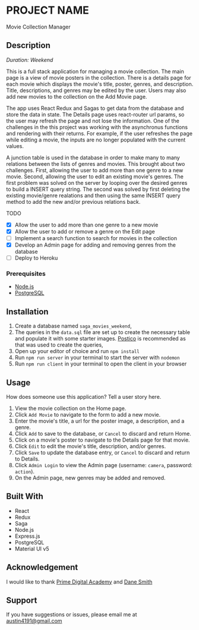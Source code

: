 # PROJECT NAME

Movie Collection Manager

## Description

_Duration: Weekend_

This is a full stack application for managing a movie collection. The main page is a view of movie posters in the collection. There is a details page for each movie which displays the movie's title, poster, genres, and description. Title, descriptions, and genres may be edited by the user. Users may also add new movies to the collection on the Add Movie page.

The app uses React Redux and Sagas to get data from the database and store the data in state. The Details page uses react-router url params, so the user may refresh the page and not lose the information. One of the challenges in the this project was working with the asynchronus functions and rendering with their returns. For example, if the user refreshes the page while editing a movie, the inputs are no longer populated with the current values.

A junction table is used in the database in order to make many to many relations between the lists of genres and movies. This brought about two challenges. First, allowing the user to add more than one genre to a new movie. Second, allowing the user to edit an existing movie's genres. The first problem was solved on the server by looping over the desired genres to build a INSERT query string. The second was solved by first deleting the existing movie/genre realations and then using the same INSERT query method to add the new and/or previous relations back.

TODO

- [x] Allow the user to add more than one genre to a new movie
- [x] Allow the user to add or remove a genre on the Edit page
- [ ] Implement a search function to search for movies in the collection
- [x] Develop an Admin page for adding and removing genres from the database
- [ ] Deploy to Heroku

### Prerequisites

- [Node.js](https://nodejs.org/en/)
- [PostgreSQL](https://www.postgresql.org/)

## Installation

1. Create a database named `saga_movies_weekend`,
2. The queries in the `data.sql` file are set up to create the necessary table and populate it with some starter images. [Postico](https://eggerapps.at/postico/) is recommended as that was used to create the queries,
3. Open up your editor of choice and run `npm install`
4. Run `npm run server` in your terminal to start the server with `nodemon`
5. Run `npm run client` in your terminal to open the client in your browser

## Usage

How does someone use this application? Tell a user story here.

1. View the movie collection on the Home page.
2. Click `Add Movie` to navigate to the form to add a new movie.
3. Enter the movie's title, a url for the poster image, a description, and a genre.
4. Click `Add` to save to the database, or `Cancel` to discard and return Home.
5. Click on a movie's poster to navigate to the Details page for that movie.
6. Click `Edit` to edit the movie's title, description, and/or genres.
7. Click `Save` to update the database entry, or `Cancel` to discard and return to Details.
8. Click `Admin Login` to view the Admin page (username: `camera`, password: `action`).
9. On the Admin page, new genres may be added and removed.

## Built With

- React
- Redux
- Saga
- Node.js
- Express.js
- PostgreSQL
- Material UI v5

## Acknowledgement

I would like to thank [Prime Digital Academy](www.primeacademy.io) and [Dane Smith](https://github.com/DoctorHowser)

## Support

If you have suggestions or issues, please email me at [austin4191@gmail.com](www.google.com)
